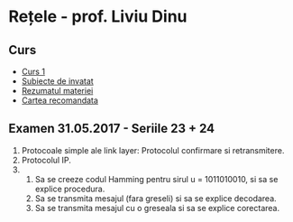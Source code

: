 # Rețele - prof. Liviu Dinu

## Curs

* [Curs 1](ReteleCalculatoare/Curs_1.ppt)
* [Subiecte de invatat](ReteleCalculatoare/SubiecteRetele.doc)
* [Rezumatul materiei](ReteleCalculatoare/RezumatMaterie)
* [Cartea recomandata](ReteleCalculatoare/CarteReteleDeCalculatoare.pdf)

## Examen 31.05.2017 - Seriile 23 + 24

1. Protocoale simple ale link layer: Protocolul confirmare si retransmitere.
2. Protocolul IP.
3.  1. Sa se creeze codul Hamming pentru sirul u = 1011010010, si sa se explice procedura.
    2. Sa se transmita mesajul (fara greseli) si sa se explice decodarea.
    3. Sa se transmita mesajul cu o greseala si sa se explice corectarea.

